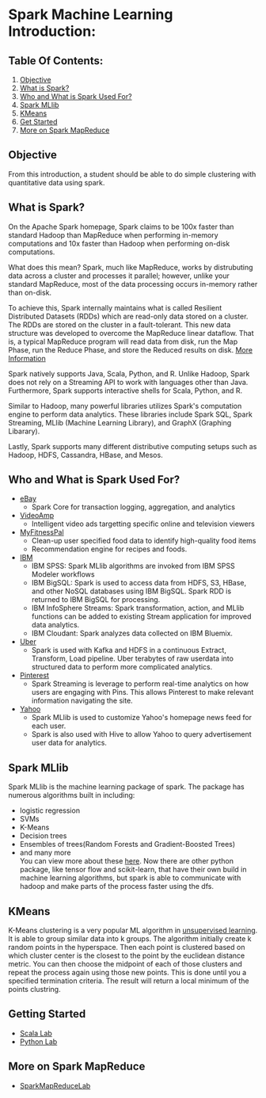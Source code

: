 # Spark Machine Learning Introduction:
## Table Of Contents:
  1. [Objective](#objective) 
  2. [What is Spark?](#what-is-spark?)
  3. [Who and What is Spark Used For?](#who-and-what-is-spark-wsed-for?)
  4. [Spark MLlib](#spark-mLlib)
  5. [KMeans](#kmeans)
  6. [Get Started](#getting-started)
  7. [More on Spark MapReduce](#more-on-spark-mapreduce)

## Objective
From this introduction, a student should be able to do simple clustering with quantitative data using spark.

## What is Spark?
On the Apache Spark homepage, Spark claims to be 100x faster than standard Hadoop than MapReduce when performing in-memory computations and 10x faster than Hadoop when performing on-disk computations.

What does this mean? Spark, much like MapReduce, works by distrubuting data across a cluster and processes it parallel; however, unlike your standard MapReduce, most of the data processing occurs in-memory rather than on-disk.

To achieve this, Spark internally maintains what is called Resilient Distributed Datasets (RDDs) which are read-only data stored on a cluster. The RDDs are stored on the cluster in a fault-tolerant. This new data structure was developed to overcome the MapReduce linear dataflow. That is, a typical MapReduce program will read data from disk, run the Map Phase, run the Reduce Phase, and store the Reduced results on disk. [More Information](https://www.usenix.org/system/files/conference/nsdi12/nsdi12-final138.pdf)

Spark natively supports Java, Scala, Python, and R. Unlike Hadoop, Spark does not rely on a Streaming API to work with languages other than Java. Furthermore, Spark supports interactive shells for Scala, Python, and R.

Similar to Hadoop, many powerful libraries utilizes Spark's computation engine to perform data analytics. These libraries include Spark SQL, Spark Streaming, MLlib (Machine Learning Library), and GraphX (Graphing Libarary).

Lastly, Spark supports many different distributive computing setups such as Hadoop, HDFS, Cassandra, HBase, and Mesos.

## Who and What is Spark Used For?
  - [eBay](https://spark.apache.org/powered-by.html)
    - Spark Core for transaction logging, aggregation, and analytics
  - [VideoAmp](https://spark.apache.org/powered-by.html)
    - Intelligent video ads targetting specific online and television viewers
  - [MyFitnessPal](https://spark.apache.org/powered-by.html)
    - Clean-up user specified food data to identify high-quality food items
    - Recommendation engine for recipes and foods.
  - [IBM](http://www.ibmbigdatahub.com/blog/what-spark)
    - IBM SPSS: Spark MLlib algorithms are invoked from IBM SPSS Modeler workflows
    - IBM BigSQL: Spark is used to access data from HDFS, S3, HBase, and other NoSQL databases using IBM BigSQL. Spark RDD is returned to IBM BigSQL for processing.
    - IBM InfoSphere Streams: Spark transformation, action, and MLlib functions can be added to existing Stream application for improved data analytics.
    - IBM Cloudant: Spark analyzes data collected on IBM Bluemix.
  - [Uber](https://www.qubole.com/blog/big-data/apache-spark-use-cases/)
    - Spark is used with Kafka and HDFS in a continuous Extract, Transform, Load pipeline. Uber terabytes of raw userdata into structured data to perform more complicated analytics.
  - [Pinterest](https://www.qubole.com/blog/big-data/apache-spark-use-cases/)
    - Spark Streaming is leverage to perform real-time analytics on how users are engaging with Pins. This allows Pinterest to make relevant information navigating the site.
  - [Yahoo](https://www.datanami.com/2014/03/06/apache_spark_3_real-world_use_cases/)
    - Spark MLlib is used to customize Yahoo's homepage news feed for each user.
    - Spark is also used with Hive to allow Yahoo to query advertisement user data for analytics.

## Spark MLlib
Spark MLlib is the machine learning package of spark. The package has numerous algorithms built in including:
- logistic regression
- SVMs
- K-Means
- Decision trees
- Ensembles of trees(Random Forests and Gradient-Boosted Trees)
- and many more   
You can view more about these [here](https://spark.apache.org/docs/latest/mllib-guide.html). Now there are other python package, like tensor flow and scikit-learn, that have their own build in machine learning algorithms, but spark is able to communicate with hadoop and make parts of the process faster using the dfs.

## KMeans
K-Means clustering is a very popular ML algorithm in [unsupervised learning](https://www.mathworks.com/discovery/unsupervised-learning.html). It is able to group similar data into k groups. The algorithm initially create k random points in the hyperspace. Then each point is clustered based on which cluster center is the closest to the point by the euclidean distance metric. You can then choose the midpoint of each of those clusters and repeat the process again using those new points. This is done until you a specified termination criteria. The result will return a local minimum of the points clustring.

## Getting Started 
  - [Scala Lab](https://github.com/RunZGit/SparkMLIntro/tree/master/KMeansScala)
  - [Python Lab](https://github.com/RunZGit/SparkMLIntro/tree/master/KMeansPyspark)
  
## More on Spark MapReduce
  - [SparkMapReduceLab](https://github.com/lamdaV/SparkMapReduceLab)
